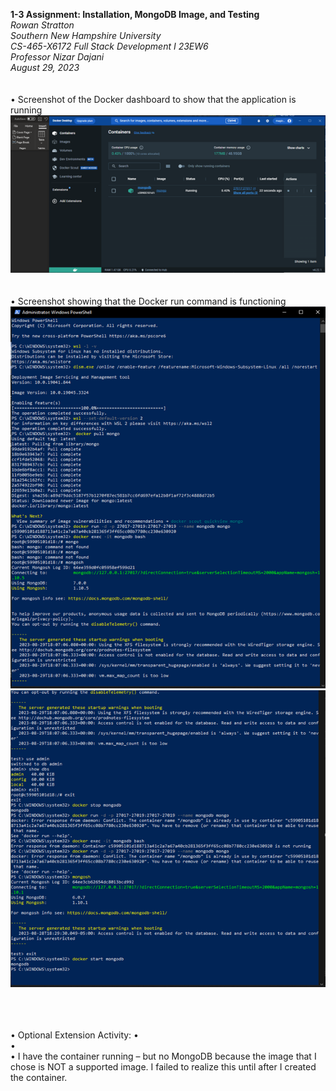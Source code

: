 **1-3 Assignment: Installation, MongoDB Image, and Testing**<br>
*Rowan Stratton*<br>
*Southern New Hampshire University*<br>
*CS-465-X6172 Full Stack Development I 23EW6*<br>
*Professor Nizar Dajani*<br>
*August 29, 2023*<br>
 <br>
 <br>
•	Screenshot of the Docker dashboard to show that the application is running<br>
![Screenshot 1](screenshots/dockerRun.png)<br><br><br>
•	Screenshot showing that the Docker run command is functioning<br>
![Screenshot 1](screenshots/dockerFunctioning.png)<br>
![Screenshot 1](screenshots/dockerFunctioning2.png)<br><br><br><br>


•	Optional Extension Activity:
•	 
•	 
•	I have the container running – but no MongoDB because the image that I chose is NOT a supported image. I failed to realize this until after I created the container. 
